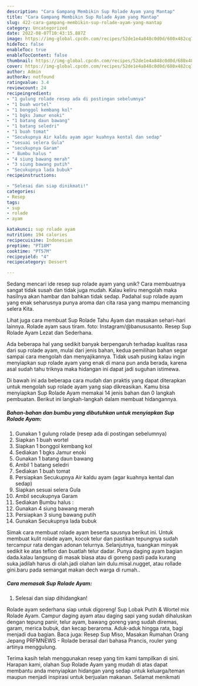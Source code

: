 ```yaml
---
description: "Cara Gampang Membikin Sup Rolade Ayam yang Mantap"
title: "Cara Gampang Membikin Sup Rolade Ayam yang Mantap"
slug: 422-cara-gampang-membikin-sup-rolade-ayam-yang-mantap
category: Uncategorized
date: 2022-08-07T10:43:15.887Z
image: https://img-global.cpcdn.com/recipes/52de1e4a848c0d0d/680x482cq70/sup-rolade-ayam-foto-resep-utama.jpg
hideToc: false
enableToc: true
enableTocContent: false
thumbnail: https://img-global.cpcdn.com/recipes/52de1e4a848c0d0d/680x482cq70/sup-rolade-ayam-foto-resep-utama.jpg
cover: https://img-global.cpcdn.com/recipes/52de1e4a848c0d0d/680x482cq70/sup-rolade-ayam-foto-resep-utama.jpg
author: Admin
authorAv: notfound
ratingvalue: 3.4
reviewcount: 24
recipeingredient:
- "1 gulung rolade resep ada di postingan sebelumnya"
- "1 buah wortel"
- "1 bonggol kembang kol"
- "1 bgks Jamur enoki"
- "1 batang daun bawang"
- "1 batang seledri"
- "1 buah tomat"
- "Secukupnya Air kaldu ayam agar kuahnya kental dan sedap"
- "sesuai selera Gula"
- "secukupnya Garam"
- " Bumbu halus "
- "4 siung bawang merah"
- "3 siung bawang putih"
- "Secukupnya lada bubuk"
recipeinstructions:

- "Selesai dan siap dinikmati!"
categories:
- Resep
tags:
- sup
- rolade
- ayam

katakunci: sup rolade ayam 
nutrition: 194 calories
recipecuisine: Indonesian
preptime: "PT18M"
cooktime: "PT57M"
recipeyield: "4"
recipecategory: Dessert

---
```





Sedang mencari ide resep sup rolade ayam yang unik? Cara membuatnya sangat tidak susah dan tidak juga mudah. Kalau keliru mengolah maka hasilnya akan hambar dan bahkan tidak sedap. Padahal sup rolade ayam yang enak seharusnya punya aroma dan cita rasa yang mampu memancing selera Kita.





Lihat juga cara membuat Sup Rolade Tahu Ayam dan masakan sehari-hari lainnya. Rolade ayam saus tiram. foto: Instagram/@banususanto. Resep Sup Rolade Ayam Lezat dan Sederhana.

Ada beberapa hal yang sedikit banyak berpengaruh terhadap kualitas rasa dari sup rolade ayam, mulai dari jenis bahan, kedua pemilihan bahan segar sampai cara mengolah dan menyajikannya. Tidak usah pusing kalau ingin menyiapkan sup rolade ayam yang enak di mana pun anda berada, karena asal sudah tahu triknya maka hidangan ini dapat jadi suguhan istimewa.






Di bawah ini ada beberapa cara mudah dan praktis yang dapat diterapkan untuk mengolah sup rolade ayam yang siap dikreasikan. Kamu bisa menyiapkan Sup Rolade Ayam memakai 14 jenis bahan dan 0 langkah pembuatan. Berikut ini langkah-langkah dalam membuat hidangannya.

<!--inarticleads1-->

##### Bahan-bahan dan bumbu yang dibutuhkan untuk menyiapkan Sup Rolade Ayam:

1. Gunakan 1 gulung rolade (resep ada di postingan sebelumnya)
1. Siapkan 1 buah wortel
1. Siapkan 1 bonggol kembang kol
1. Sediakan 1 bgks Jamur enoki
1. Gunakan 1 batang daun bawang
1. Ambil 1 batang seledri
1. Sediakan 1 buah tomat
1. Persiapkan Secukupnya Air kaldu ayam (agar kuahnya kental dan sedap)
1. Siapkan sesuai selera Gula
1. Ambil secukupnya Garam
1. Sediakan  Bumbu halus :
1. Gunakan 4 siung bawang merah
1. Persiapkan 3 siung bawang putih
1. Gunakan Secukupnya lada bubuk


Simak cara membuat rolade ayam beserta sausnya berikut ini. Untuk membuat kulit rolade ayam, kocok telur dan pastikan tepungnya sudah tercampur rata dengan adonan telurnya. Selanjutnya, tuangkan minyak sedikit ke atas teflon dan buatlah telur dadar. Punya daging ayam bagian dada.kalau langsung di masak biasa atau di goreng pasti pada kurang suka.jadilah harus di olah.jadi olahan lain dulu.misal.nugget, atau rollade gini.baru pada semangat makan dech warga di rumah.. 

<!--inarticleads2-->

##### Cara memasak Sup Rolade Ayam:


1. Selesai dan siap dihidangkan!

Rolade ayam sederhana siap untuk digoreng! Sup Lobak Putih &amp; Wortel mix Rolade Ayam. Campur daging ayam atau daging sapi yang sudah dihaluskan dengan tepung panir, telur ayam, bawang goreng yang sudah diremas, garam, merica bubuk, dan kecap beraroma. Aduk-aduk hingga rata, bagi menjadi dua bagian. Baca juga: Resep Sup Miso, Masakan Rumahan Orang Jepang PRFMNEWS - Rolade berasal dari bahasa Prancis, rouler yang artinya menggulung. 

Terima kasih telah menggunakan resep yang tim kami tampilkan di sini. Harapan kami, olahan Sup Rolade Ayam yang mudah di atas dapat membantu anda menyiapkan hidangan yang sedap untuk keluarga/teman maupun menjadi inspirasi untuk berjualan makanan. Selamat menikmati
